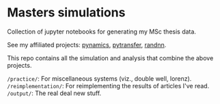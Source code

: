 # Masters simulations

Collection of jupyter notebooks for generating my MSc thesis data.

See my affiliated projects: [pynamics](https://github.com/jqhoogland/pynamics), [pytransfer](https://github.com/jqhoogland/pytransfer), [randnn](https://github.com/jqhoogland/randnn).

This repo contains all the simulation and analysis that combine the above projects. 

`/practice/`: For miscellaneous systems (viz., double well, lorenz).
`/reimplementation/`: For reimplementing the results of articles I've read.
`/output/`: The real deal new stuff.
